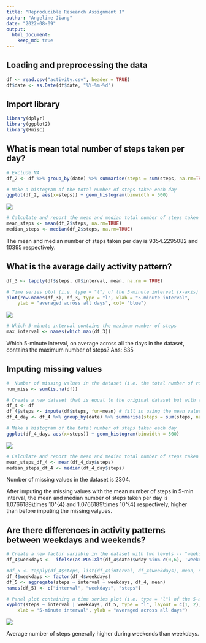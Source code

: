 ```yaml
---
title: "Reproducible Research Assignment 1"
author: "Angeline Jiang"
date: "2022-08-09"
output: 
  html_document:
    keep_md: true
---
```




## Loading and preprocessing the data


```r
df <- read.csv("activity.csv", header = TRUE)
df$date <- as.Date(df$date, "%Y-%m-%d")
```

## Import library


```r
library(dplyr)
library(ggplot2)
library(Hmisc)
```

## What is mean total number of steps taken per day?


```r
# Exclude NA
df_2 <- df %>% group_by(date) %>% summarise(steps = sum(steps, na.rm=TRUE))

# Make a histogram of the total number of steps taken each day
ggplot(df_2, aes(x=steps)) + geom_histogram(binwidth = 500)
```

![](reproducible-research-rmarkdown_files/figure-html/unnamed-chunk-3-1.png)<!-- -->

```r
# Calculate and report the mean and median total number of steps taken per day
mean_steps <- mean(df_2$steps, na.rm=TRUE)
median_steps <- median(df_2$steps, na.rm=TRUE)
```

The mean and median number of steps taken per day is 9354.2295082 and 10395 respectively.

## What is the average daily activity pattern?


```r
df_3 <- tapply(df$steps, df$interval, mean, na.rm = TRUE)

# Time series plot (i.e. type = "l") of the 5-minute interval (x-axis) and the average number of steps taken, averaged across all days (y-axis)
plot(row.names(df_3), df_3, type = "l", xlab = "5-minute interval", 
    ylab = "averaged across all days", col= "blue")
```

![](reproducible-research-rmarkdown_files/figure-html/unnamed-chunk-4-1.png)<!-- -->

```r
# Which 5-minute interval contains the maximum number of steps
max_interval <- names(which.max(df_3))
```

Which 5-minute interval, on average across all the days in the dataset, contains the maximum number of steps? Ans: 835

## Imputing missing values


```r
#  Number of missing values in the dataset (i.e. the total number of rows with NAs)
num_miss <- sum(is.na(df))

# Create a new dataset that is equal to the original dataset but with the missing data filled in.
df_4 <- df
df_4$steps <- impute(df$steps, fun=mean) # fill in using the mean value of 5-min interval
df_4_day <- df_4 %>% group_by(date) %>% summarise(steps = sum(steps, na.rm=TRUE))

# Make a histogram of the total number of steps taken each day
ggplot(df_4_day, aes(x=steps)) + geom_histogram(binwidth = 500)
```

![](reproducible-research-rmarkdown_files/figure-html/unnamed-chunk-5-1.png)<!-- -->

```r
# Calculate and report the mean and median total number of steps taken per day
mean_steps_df_4 <- mean(df_4_day$steps)
median_steps_df_4 <- median(df_4_day$steps)
```

Number of missing values in the dataset is 2304.

After imputing the missing values with the mean number of steps in 5-min interval, the mean and median number of steps taken per day is 1.0766189\times 10^{4} and 1.0766189\times 10^{4} respectively, higher than before imputing the missing valyues.

## Are there differences in activity patterns between weekdays and weekends?


```r
# Create a new factor variable in the dataset with two levels -- "weekday" and "weekend" indicating whether a given date is a weekday or weekend day.
df_4$weekdays <-  ifelse(as.POSIXlt(df_4$date)$wday %in% c(0,6), 'weekend', 'weekday')

#df_5 <- tapply(df_4$steps, list(df_4$interval, df_4$weekdays), mean, na.rm = TRUE)
df_4$weekdays <- factor(df_4$weekdays)
df_5 <- aggregate(steps ~ interval + weekdays, df_4, mean)
names(df_5) <- c("interval", "weekdays", "steps")

# Panel plot containing a time series plot (i.e. type = "l") of the 5-minute interval (x-axis) and the average number of steps taken, averaged across all weekday days or weekend days (y-axis). 
xyplot(steps ~ interval | weekdays, df_5, type = "l", layout = c(1, 2), 
    xlab = "5-minute interval", ylab = "averaged across all days")
```

![](reproducible-research-rmarkdown_files/figure-html/unnamed-chunk-6-1.png)<!-- -->

Average number of steps generally higher during weekends than weekdays.

